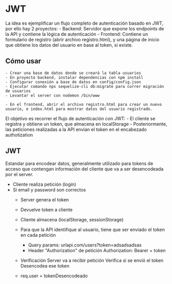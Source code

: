# JWT

La idea es ejemplificar un flujo completo de autenticación basado en JWT, por ello hay 2 proyectos: 
    - Backend: Servidor que expone los endpoints de la API y contiene la lógica de autenticación
    - Frontend: Contiene un formulario de registro (abrir archivo registro.html), y una página de inicio que obtiene los datos del usuario en base al token, si existe.

## Cómo usar

    - Crear una base de datos donde se creará la tabla usuarios
    - En proyecto backend, instalar dependencias con npm install
    - Configurar conexión a base de datos en config/config.json
    - Ejecutar comando npx sequelize-cli db:migrate para correr migración de usuarios
    - Levantar el server con nodemon /bin/www

    - En el frontend, abrir el archivo registro.html para crear un nuevo usuario, e index.html para mostrar datos del usuario registrado. 

El objetivo es recorrer el flujo de autenticación con JWT:
    - El cliente se registra y obtiene un token, que almacena en localStorage
    - Posteriormente, las peticiones realizadas a la API envían el token en el encabezado authotization


## JWT

Estandar para encodear datos, generalmente utilizado para tokens de acceso que contengan información del cliente que va a ser desencodeada por el server.

- Cliente realiza petición (login)
- Si email y password son correctos
    - Server genera el token
    - Devuelve token a cliente
    - Cliente almacena (localStorage, sessionStorage)
    - Para que la API identifique al usuario, tiene que ser enviado el token en cada petición
        - Query params: urlapi.com/users?token=adsadsadsas
        - Header "Authorization" de petición
            Authorization: Bearer + token
    - Verificación
        Server va a recibir petición
        Verifica si se envió el token
        Desencodea ese token

    - req.user = tokenDesencodeado


